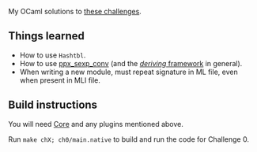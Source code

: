 My OCaml solutions to [these challenges](https://github.com/YearOfProgramming/2017Challenges).

## Things learned
* How to use `Hashtbl`.
* How to use [ppx_sexp_conv](https://github.com/janestreet/ppx_sexp_conv) (and the [*deriving* framework](https://github.com/whitequark/ppx_deriving) in general).
* When writing a new module, must repeat signature in ML file, even when present in MLI file.

## Build instructions

You will need [Core](https://github.com/janestreet/core) and any plugins mentioned above.

Run `make chX; ch0/main.native` to build and run the code for Challenge 0.
